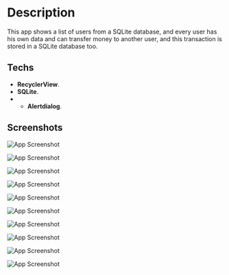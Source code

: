 
# Description

This app shows a list of users from a SQLite database, and every user has his own data and can transfer money to another user, and this transaction is stored in a SQLite database too.


## Techs
* **RecyclerView**.
* **SQLite**.
* * **Alertdialog**.

## Screenshots

![App Screenshot](https://user-images.githubusercontent.com/79477855/152810218-3feebd32-346a-4d2c-bbaa-28fcaa06f761.jpg)

![App Screenshot](https://user-images.githubusercontent.com/79477855/152810526-2e120645-4001-4806-8651-ab71f654dd2f.jpg)

![App Screenshot](https://user-images.githubusercontent.com/79477855/152811474-8313b9de-88cd-49a0-9601-b96b0f8af956.jpg)

![App Screenshot](https://user-images.githubusercontent.com/79477855/152811799-9a51e28e-142d-426a-96d8-75a9ca5d7102.jpg)

![App Screenshot](https://user-images.githubusercontent.com/79477855/152811784-d4ba7e45-58f4-4709-a280-5e5db7dd61f2.jpg)

![App Screenshot](https://user-images.githubusercontent.com/79477855/152812404-9953f945-325b-4ecc-a51d-d4eacdf42585.jpg)

![App Screenshot](https://user-images.githubusercontent.com/79477855/152812735-8b56a36f-e3be-4d03-9d1b-4a4c29e2cffb.jpg)

![App Screenshot](https://user-images.githubusercontent.com/79477855/152812922-43852a4d-5f9b-4d25-9513-d1e576550b2f.jpg)

![App Screenshot](https://user-images.githubusercontent.com/79477855/152813338-ca52f52c-d949-46f5-b487-163ea42550a3.jpg)

![App Screenshot](https://user-images.githubusercontent.com/79477855/152813342-1e340105-d1f2-4e7d-9b51-33d6adf57c35.jpg)
